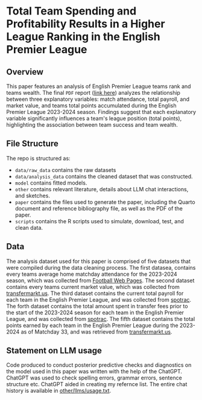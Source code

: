 # Total Team Spending and Profitability Results in a Higher League Ranking in the English Premier League

## Overview

This paper features an analysis of English Premier League teams rank and teams wealth. The final `PDF` report ([link here](https://github.com/Bellamaclean7/English_Premier_League_Economic_Predictors_on_League_Rank_2023-2024_Season/blob/main/paper/paper.pdf)) analyzes the relationship between three explanatory variables: match attendance, total payroll, and market value, and teams total points accumulated during the English Premier League 2023-2024 season. Findings suggest that each explanatory variable significantly influences a team's league position (total points), highlighting the association between team success and team wealth.

## File Structure

The repo is structured as:

-   `data/raw_data` contains the raw datasets
-   `data/analysis_data` contains the cleaned dataset that was constructed.
-   `model` contains fitted models. 
-   `other` contains relevant literature, details about LLM chat interactions, and sketches.
-   `paper` contains the files used to generate the paper, including the Quarto document and reference bibliography file, as well as the PDF of the paper. 
-   `scripts` contains the R scripts used to simulate, download, test, and clean data.

## Data

The analysis dataset used for this paper is comprised of five datasets that were compiled during the data cleaning process. The first datasea, contains every teams average home matchday attendance for the 2023-2024 season, which was collected from [Football Web Pages](https://www.footballwebpages.co.uk/premier-league/attendances/2022-2023). The second dataset contains every teams current market value, which was collected from [transfermarkt.us](https://www.transfermarkt.us/premier-league/daten/wettbewerb/GB1). The third dataset contains the current total payroll for each team in the English Premier League, and was collected from [spotrac](https://www.spotrac.com/epl/payroll/). The forth dataset contains the total amount spent in transfer fees prior to the start of the 2023-2024 season for each team in the English Premier League, and was collected from [spotrac](https://www.spotrac.com/epl/payroll/). The fifth dataset contains the total points earned by each team in the English Premier League during the 2023-2024 as of Matchday 33, and was retrieved from [transfermarkt.us](https://www.transfermarkt.us/premier-league/daten/wettbewerb/GB1).

## Statement on LLM usage

Code produced to conduct posterior predictive checks and diagnostics on the model used in this paper was written with the help of the ChatGPT. ChatGPT was used to check spelling errors, grammar errors, sentence structure etc. ChatGPT aided in creating my refernce list. The entire chat history is available in [other/llms/usage.txt](https://github.com/Bellamaclean7/English_Premier_League_Economic_Predictors_on_League_Rank_2023-2024_Season/blob/main/other/llm/usage.txt).
